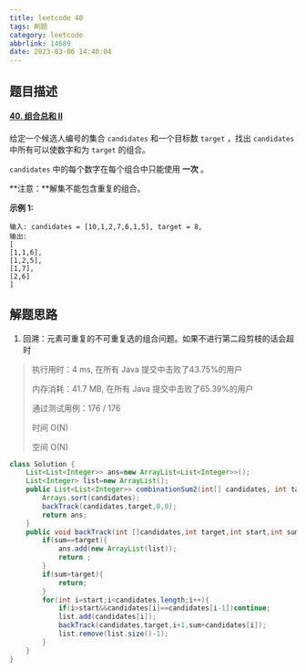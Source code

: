 ```yaml
---
title: leetcode 40
tags: 刷题
category: leetcode
abbrlink: 14689
date: 2023-03-06 14:40:04
---
```


## 题目描述

#### [40. 组合总和 II](https://leetcode.cn/problems/combination-sum-ii/)



给定一个候选人编号的集合 `candidates` 和一个目标数 `target` ，找出 `candidates` 中所有可以使数字和为 `target` 的组合。

`candidates` 中的每个数字在每个组合中只能使用 **一次** 。

**注意：**解集不能包含重复的组合。 

 

**示例 1:**

```
输入: candidates = [10,1,2,7,6,1,5], target = 8,
输出:
[
[1,1,6],
[1,2,5],
[1,7],
[2,6]
]
```



## 解题思路

1. 回溯：元素可重复的不可重复选的组合问题。如果不进行第二段剪枝的话会超时

> 执行用时：4 ms, 在所有 Java 提交中击败了43.75%的用户
>
> 内存消耗：41.7 MB, 在所有 Java 提交中击败了65.39%的用户
>
> 通过测试用例：176 / 176
>
> 时间 O(N)
>
> 空间 O(N)

```java
class Solution {
    List<List<Integer>> ans=new ArrayList<List<Integer>>();
    List<Integer> list=new ArrayList();
    public List<List<Integer>> combinationSum2(int[] candidates, int target) {
        Arrays.sort(candidates);
        backTrack(candidates,target,0,0);
        return ans;
    }
    public void backTrack(int []candidates,int target,int start,int sum){
        if(sum==target){
            ans.add(new ArrayList(list));
            return ;
        }
        if(sum>target){
            return;
        }
        for(int i=start;i<candidates.length;i++){
            if(i>start&&candidates[i]==candidates[i-1])continue;
            list.add(candidates[i]);
            backTrack(candidates,target,i+1,sum+candidates[i]);
            list.remove(list.size()-1);
        }
    }
}
```

